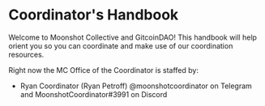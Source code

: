 Coordinator's Handbook
======================

Welcome to Moonshot Collective and GitcoinDAO!
This handbook will help orient you so you can coordinate and make use of our coordination resources.

Right now the MC Office of the Coordinator is staffed by:
- Ryan Coordinator (Ryan Petroff) @moonshotcoordinator on Telegram and MoonshotCoordinator#3991 on Discord
